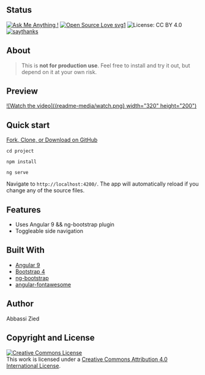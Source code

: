 

## Status
 
[![Ask Me Anything !](https://img.shields.io/badge/Ask%20me-anything-1abc9c.svg)](https://GitHub.com/Naereen/ama)
[![Open Source Love svg1](https://badges.frapsoft.com/os/v1/open-source.svg?v=103)](https://github.com/ellerbrock/open-source-badges/)
![License: CC BY 4.0](https://img.shields.io/badge/License-CC%20BY%204.0-lightgrey.svg)
[![saythanks](https://img.shields.io/badge/say-thanks-ff69b4.svg)](https://saythanks.io/to/kennethreitz)

## About

> This is **not for production use**.
> Feel free to install and try it out, but depend on it at your own risk.


## Preview
 
[![Watch the video]({readme-media/watch.png} width="320" height="200")]({readme-media/ng-bootstrap-dashboard.mp4})


## Quick start
[Fork, Clone, or Download on GitHub](https://github.com/abbassizied/ng-bootstrap-dashboard)

```
cd project

npm install 

ng serve
```

Navigate to `http://localhost:4200/`. The app will automatically reload if you change any of the source files.

## Features
* Uses Angular 9 && ng-bootstrap plugin
* Toggleable side navigation
 
## Built With

* [Angular 9](https://angular.io/)
* [Bootstrap 4](https://getbootstrap.com/)
* [ng-bootstrap](https://ng-bootstrap.github.io/#/home)
* [angular-fontawesome](https://github.com/FortAwesome/angular-fontawesome)

## Author
Abbassi Zied

## Copyright and License

<a rel="license" href="http://creativecommons.org/licenses/by/4.0/"><img alt="Creative Commons License" style="border-width:0" src="https://i.creativecommons.org/l/by/4.0/88x31.png" /></a><br />This work is licensed under a <a rel="license" href="http://creativecommons.org/licenses/by/4.0/">Creative Commons Attribution 4.0 International License</a>.

